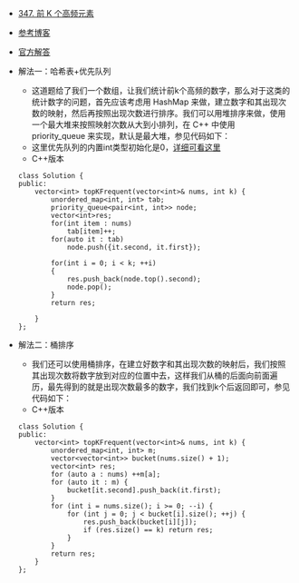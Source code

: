 - [347. 前 K 个高频元素](https://leetcode-cn.com/problems/top-k-frequent-elements/)
- [参考博客](https://github.com/grandyang/leetcode/issues/347)
- [官方解答](https://leetcode-cn.com/problems/top-k-frequent-elements/solution/qian-k-ge-gao-pin-yuan-su-by-leetcode/)
- 解法一：哈希表+优先队列
    + 这道题给了我们一个数组，让我们统计前k个高频的数字，那么对于这类的统计数字的问题，首先应该考虑用 HashMap 来做，建立数字和其出现次数的映射，然后再按照出现次数进行排序。我们可以用堆排序来做，使用一个最大堆来按照映射次数从大到小排列，在 C++ 中使用 priority_queue 来实现，默认是最大堆，参见代码如下：
    + 这里优先队列的内置int类型初始化是0，[详细可看这里](https://blog.csdn.net/dreamiond/article/details/84101516)
    + C++版本
    ```
    class Solution {
    public:
        vector<int> topKFrequent(vector<int>& nums, int k) {
            unordered_map<int, int> tab;
            priority_queue<pair<int, int>> node;
            vector<int>res;
            for(int item : nums)
                tab[item]++;
            for(auto it : tab)
                node.push({it.second, it.first});

            for(int i = 0; i < k; ++i)
            {
                res.push_back(node.top().second);
                node.pop();
            }
            return res;
            
        }
    };
    ```

- 解法二：桶排序
    + 我们还可以使用桶排序，在建立好数字和其出现次数的映射后，我们按照其出现次数将数字放到对应的位置中去，这样我们从桶的后面向前面遍历，最先得到的就是出现次数最多的数字，我们找到k个后返回即可，参见代码如下：
    + C++版本
    ```
    class Solution {
    public:
        vector<int> topKFrequent(vector<int>& nums, int k) {
            unordered_map<int, int> m;
            vector<vector<int>> bucket(nums.size() + 1);
            vector<int> res;
            for (auto a : nums) ++m[a];
            for (auto it : m) {
                bucket[it.second].push_back(it.first);
            }
            for (int i = nums.size(); i >= 0; --i) {
                for (int j = 0; j < bucket[i].size(); ++j) {
                    res.push_back(bucket[i][j]);
                    if (res.size() == k) return res;
                }
            }
            return res;
        }
    };
    ```